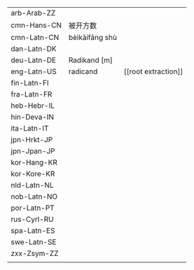 | | | |
|-|-|-|
| arb-Arab-ZZ |  |  |
| cmn-Hans-CN | 被开方数 |  |
| cmn-Latn-CN | bèikāifāng shù |  |
| dan-Latn-DK |  |  |
| deu-Latn-DE | Radikand [m] |  |
| eng-Latn-US | radicand | [[root extraction]] |
| fin-Latn-FI |  |  |
| fra-Latn-FR |  |  |
| heb-Hebr-IL |  |  |
| hin-Deva-IN |  |  |
| ita-Latn-IT |  |  |
| jpn-Hrkt-JP |  |  |
| jpn-Jpan-JP |  |  |
| kor-Hang-KR |  |  |
| kor-Kore-KR |  |  |
| nld-Latn-NL |  |  |
| nob-Latn-NO |  |  |
| por-Latn-PT |  |  |
| rus-Cyrl-RU |  |  |
| spa-Latn-ES |  |  |
| swe-Latn-SE |  |  |
| zxx-Zsym-ZZ |  |  |
|  |  |  |